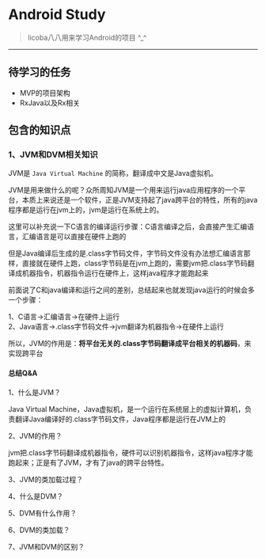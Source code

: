 # Android Study
> licoba八八用来学习Android的项目 ^_^

---

## 待学习的任务
- MVP的项目架构
- RxJava以及Rx相关



## 包含的知识点
### 1、JVM和DVM相关知识

JVM是 `Java Virtual Machine` 的简称，翻译成中文是Java虚拟机。

JVM是用来做什么的呢？众所周知JVM是一个用来运行java应用程序的一个平台，本质上来说还是一个软件，正是JVM支持起了java跨平台的特性，所有的java程序都是运行在jvm上的，jvm是运行在系统上的。


这里可以补充说一下C语言的编译运行步骤：C语言编译之后，会直接产生汇编语言，汇编语言是可以直接在硬件上跑的


但是Java编译后生成的是.class字节码文件，字节码文件没有办法想汇编语言那样，直接就在硬件上跑，class字节码是在jvm上跑的，需要jvm把.class字节码翻译成机器指令，机器指令运行在硬件上，这样java程序才能跑起来

前面说了C和java编译和运行之间的差别，总结起来也就发现java运行的时候会多一个步骤：

1、C语言->汇编语言->在硬件上运行<br>
2、Java语言->.class字节码文件->jvm翻译为机器指令->在硬件上运行<br>


所以，JVM的作用是：**将平台无关的.class字节码翻译成平台相关的机器码**，来实现跨平台

#### 总结Q&A
1、什么是JVM？

Java Virtual Machine，Java虚拟机，是一个运行在系统层上的虚拟计算机，负责翻译Java编译好的.class字节码文件，Java程序都是运行在JVM上的

2、JVM的作用？

jvm把.class字节码翻译成机器指令，硬件可以识别机器指令，这样java程序才能跑起来；正是有了JVM，才有了java的跨平台特性。

3、JVM的类加载过程？


4、什么是DVM？


5、DVM有什么作用？


6、DVM的类加载？


7、JVM和DVM的区别？